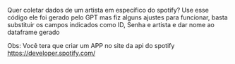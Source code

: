Quer coletar dados de um artista em específico do spotify?
Use esse código ele foi gerado pelo GPT mas fiz alguns ajustes para funcionar, basta substituir os campos indicados como ID, Senha e artista e dar nome ao dataframe gerado

Obs: Você tera que criar um APP no site da api do spotify
https://developer.spotify.com/

